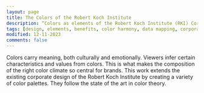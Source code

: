 ```yaml
---
layout: page
title: The Colors of the Robert Koch Institute
description: “Colors as elements of the Robert Koch Institute (RKI) Corporate Design”
tags: [design, elements, benefits, color harmony, data mapping, corporate design, color]
modified: 12-11-2023
comments: false
---
```


Colors carry meaning, both culturally and emotionally. Viewers infer certain characteristics and values from colors. This is what makes the composition of the right color climate so central for brands. This work extends the existing corporate design of the Robert Koch Institute by creating a variety of color palettes. They follow the state of the art in color theory. <br/>
<br/>
<script async class="speakerdeck-embed" data-slide="1" data-id="7617208910a84db8b0a19126dd143c7b" data-ratio="1.33333333333333" src="//speakerdeck.com/assets/embed.js"></script>
<br/>
